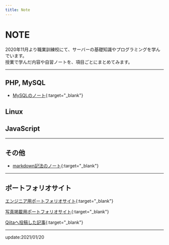```yaml
---
title: Note
---
```


# NOTE
2020年11月より職業訓練校にて、サーバーの基礎知識やプログラミングを学んでいます。  
授業で学んだ内容や自習ノートを、項目ごとにまとめてみます。  

---

## PHP, MySQL  
* [MySQLのノート](note/mysql.md){:target="_blank"}  

## Linux  


## JavaScript  


---

## その他
* [markdown記法のノート](note/markdown.md){:target="_blank"}  

---  

## ポートフォリオサイト
[エンジニア用ポートフォリオサイト](https://shoheiphoto.github.io/00/portfolio/){:target="_blank"}  

[写真掲載用ポートフォリオサイト](https://shoheiphoto.github.io/00/){:target="_blank"}  

[Qiitaへ投稿した記事](https://qiita.com/suitoupen){:target="_blank"}  

---
update:2021/01/20